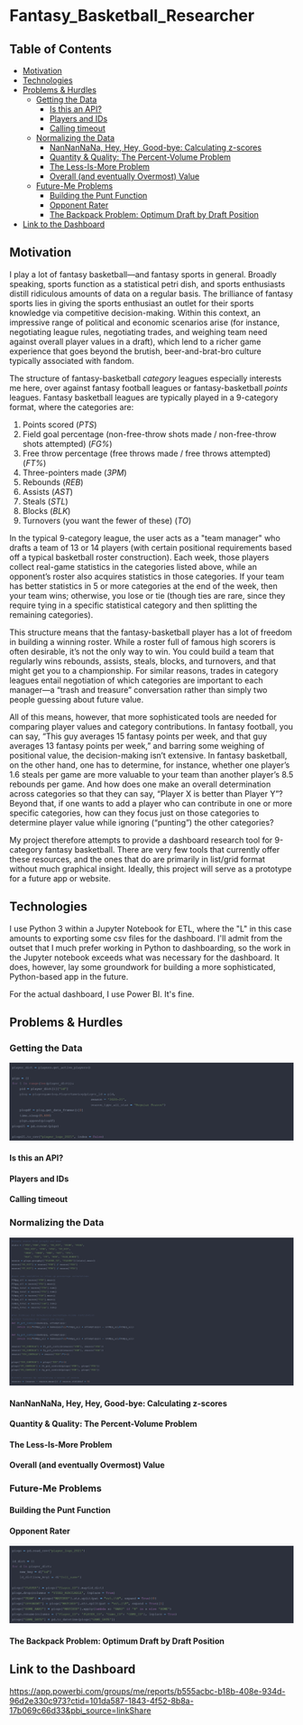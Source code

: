 # Fantasy_Basketball_Researcher

## Table of Contents

- [Motivation](#Motivation)
- [Technologies](#Technologies)
- [Problems & Hurdles](#Problems-&-Hurdles)
  * [Getting the Data](#Getting-the-Data)
    + [Is this an API?](#Is-this-an-API?)
    + [Players and IDs](#Playes-and-IDs)
    + [Calling timeout](#Calling-timeout)
  * [Normalizing the Data](#Normalizing-the-Data)
    + [NanNanNaNa, Hey, Hey, Good-bye: Calculating z-scores](#nannannana-hey-hey-good-bye-calculating-z-scores)
    + [Quantity & Quality: The Percent-Volume Problem](#quantity--quality-the-percent-volume-problem)
    + [The Less-Is-More Problem](#The-Less-Is-More-Problem)
    + [Overall (and eventually Overmost) Value](#Overall-and-eventually-Overmost-Value)
  * [Future-Me Problems](#Future-Me-Problems)
    + [Building the Punt Function](#Building-the-Punt-Function)
    + [Opponent Rater](#Opponent-Rater)
    + [The Backpack Problem: Optimum Draft by Draft Position](#The-Backpack-Problem-Optimum-Draft-by-Draft-Position)
 - [Link to the Dashboard](#Link-to-the-Dashboard)

## Motivation

I play a lot of fantasy basketball—and fantasy sports in general. Broadly speaking, sports function as a statistical petri dish, and sports enthusiasts distill ridiculous amounts of data on a regular basis. The brilliance of fantasy sports lies in giving the sports enthusiast an outlet for their sports knowledge via competitive decision-making. Within this context, an impressive range of political and economic scenarios arise (for instance, negotiating league rules, negotiating trades, and weighing team need against overall player values in a draft), which lend to a richer game experience that goes beyond the brutish, beer-and-brat-bro culture typically associated with fandom.

The structure of fantasy-basketball *category* leagues especially interests me here, over against fantasy football leagues or fantasy-basketball *points* leagues. Fantasy basketball leagues are typically played in a 9-category format, where the categories are:

  1.	Points scored (*PTS*)
  2.  Field goal percentage (non-free-throw shots made / non-free-throw shots attempted) (*FG%*)
  3.	Free throw percentage (free throws made / free throws attempted) (*FT%*)
  4.	Three-pointers made (*3PM*)
  5.	Rebounds (*REB*)
  6.	Assists (*AST*)
  7.	Steals (*STL*)
  8.	Blocks (*BLK*)
  9.	Turnovers (you want the fewer of these) (*TO*)

In the typical 9-category league, the user acts as a "team manager" who drafts a team of 13 or 14 players (with certain positional requirements based off a typical basketball roster construction). Each week, those players collect real-game statistics in the categories listed above, while an opponent’s roster also acquires statistics in those categories. If your team has better statistics in 5 or more categories at the end of the week, then your team wins; otherwise, you lose or tie (though ties are rare, since they require tying in a specific statistical category and then splitting the remaining categories).

This structure means that the fantasy-basketball player has a lot of freedom in building a winning roster. While a roster full of famous high scorers is often desirable, it’s not the only way to win. You could build a team that regularly wins rebounds, assists, steals, blocks, and turnovers, and that might get you to a championship. For similar reasons, trades in category leagues entail negotiation of which categories are important to each manager—a “trash and treasure” conversation rather than simply two people guessing about future value.

All of this means, however, that more sophisticated tools are needed for comparing player values and category contributions. In fantasy football, you can say, “This guy averages 15 fantasy points per week, and that guy averages 13 fantasy points per week,” and barring some weighing of positional value, the decision-making isn’t extensive. In fantasy basketball, on the other hand, one has to determine, for instance, whether one player’s 1.6 steals per game are more valuable to your team than another player’s 8.5 rebounds per game. And how does one make an overall determination across categories so that they can say, “Player X is better than Player Y”? Beyond that, if one wants to add a player who can contribute in one or more specific categories, how can they focus just on those categories to determine player value while ignoring (“punting”) the other categories?

My project therefore attempts to provide a dashboard research tool for 9-category fantasy basketball. There are very few tools that currently offer these resources, and the ones that do are primarily in list/grid format without much graphical insight. Ideally, this project will serve as a prototype for a future app or website.

## Technologies

I use Python 3 within a Jupyter Notebook for ETL, where the "L" in this case amounts to exporting some csv files for the dashboard. I'll admit from the outset that I much prefer working in Python to dashboarding, so the work in the Jupyter notebook exceeds what was necessary for the dashboard. It does, however, lay some groundwork for building a more sophisticated, Python-based app in the future.

For the actual dashboard, I use Power BI. It's fine.

## Problems & Hurdles

### Getting the Data

![Data Retrieval Code](/images/data_retrieval.png)

#### Is this an API?
#### Players and IDs
#### Calling timeout

### Normalizing the Data

![Calculation Code](/images/calculations.png)

#### NanNanNaNa, Hey, Hey, Good-bye: Calculating z-scores
#### Quantity & Quality: The Percent-Volume Problem
#### The Less-Is-More Problem
#### Overall (and eventually Overmost) Value

### Future-Me Problems

#### Building the Punt Function
#### Opponent Rater

![Data Prep](/images/data_prep.png)

#### The Backpack Problem: Optimum Draft by Draft Position

## Link to the Dashboard

https://app.powerbi.com/groups/me/reports/b555acbc-b18b-408e-934d-96d2e330c973?ctid=101da587-1843-4f52-8b8a-17b069c66d33&pbi_source=linkShare
